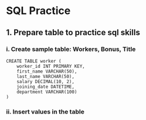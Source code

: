 # SQL Practice

## 1. Prepare table to practice sql skills

### i. Create sample table: Workers, Bonus, Title 

```
CREATE TABLE worker (
    worker_id INT PRIMARY KEY,
    first_name VARCHAR(50),
    last_name VARCHAR(50),    
    salary DECIMAL(10, 2),
    joining_date DATETIME,
    department VARCHAR(100)
)
```

### ii. Insert values in the table

```

```
